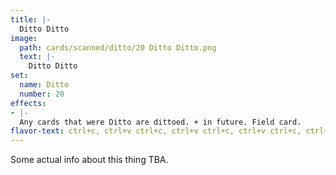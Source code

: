 ```yaml
---
title: |-
  Ditto Ditto
image: 
  path: cards/scanned/ditto/20 Ditto Ditto.png
  text: |-
    Ditto Ditto
set:
  name: Ditto
  number: 20
effects: 
- |-
  Any cards that were Ditto are dittoed. + in future. Field card.
flavor-text: ctrl+c, ctrl+v ctrl+c, ctrl+v ctrl+c, ctrl+v ctrl+c, ctrl+v
---
```

Some actual info about this thing TBA.
